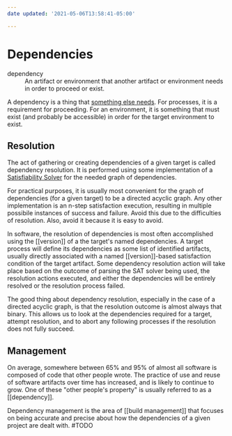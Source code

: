 ```yaml
---
date updated: '2021-05-06T13:58:41-05:00'

---
```


# Dependencies

<dl>
<dt>dependency</dt>
<dd>An artifact or environment that another artifact or environment needs in order to proceed or exist.</dd>
</dl>

A dependency is a thing that [something else needs](https://seuss.fandom.com/wiki/Thneed).  For processes, it is a requirement for proceeding.  For an environment, it is something that must exist (and probably be accessible) in order for the target environment to exist.

## Resolution

The act of gathering or creating dependencies of a given target is called dependency resolution.  It is performed using some implementation of a [Satisfiability Solver](https://en.wikipedia.org/wiki/Boolean_satisfiability_problem) for the needed graph of dependencies.

For practical purposes, it is usually most convenient for the graph of dependencies (for a given target) to be a directed acyclic graph.  Any other implementation is an n-step satisfaction execution, resulting in multiple possibile instances of success and failure.  Avoid this due to the difficulties of resolution.  Also, avoid it because it is easy to avoid.

In software, the resolution of dependencies is most often accomplished using the [[version]] of a the target's named dependencies.  A target process will define its dependencies as some list of identified artifacts, usually directly associated with a named [[version]]-based satisfaction condition of the target artifact.  Some dependency resolution action will take place based on the outcome of parsing the SAT solver being used, the resolution actions executed, and either the dependencies will be entirely resolved or the resolution process failed.

The good thing about dependency resolution, especially in the case of a directed acyclic graph, is that the resolution outcome is almost always that binary.  This allows us to look at the dependencies required for a target, attempt resolution, and to abort any following processes if the resolution does not fully succeed.

## Management

On average, somewhere between 65% and 95% of almost all software is composed of code that other people wrote.  The practice of use and reuse of software artifacts over time has increased, and is likely to continue to grow.  One of these "other people's property" is usually referred to as a [[dependency]].

Dependency management is the area of [[build management]] that focuses on being accurate and precise about how the dependencies of a given project are dealt with.
#TODO

